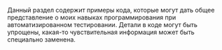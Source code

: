 Данный раздел содержит примеры кода, которые могут дать общее представление о моих навыках программирования при автоматизированном тестировании.
Детали в коде могут быть упрощены, какая-то чувствительная информация может быть специально заменена.
